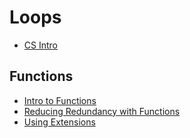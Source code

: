 # Loops

* [CS Intro](/courses/csintro)

## Functions

* [Intro to Functions](/courses/csintro1/functions/intro)
* [Reducing Redundancy with Functions](/courses/csintro1/functions/redundancy)
* [Using Extensions](/courses/csintro1/functions/extensions)
